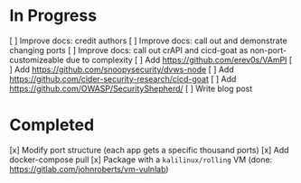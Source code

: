 # In Progress
[ ] Improve docs: credit authors
[ ] Improve docs: call out and demonstrate changing ports
[ ] Improve docs: call out crAPI and cicd-goat as non-port-customizeable due to complexity
[ ] Add https://github.com/erev0s/VAmPI
[ ] Add https://github.com/snoopysecurity/dvws-node
[ ] Add https://github.com/cider-security-research/cicd-goat
[ ] Add https://github.com/OWASP/SecurityShepherd/
[ ] Write blog post

# Completed
[x] Modify port structure (each app gets a specific thousand ports)
[x] Add docker-compose pull
[x] Package with a `kalilinux/rolling` VM (done: https://gitlab.com/johnroberts/vm-vulnlab)
